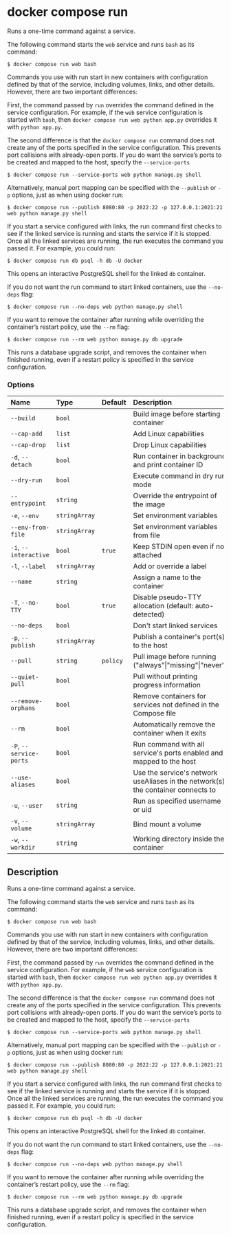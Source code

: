 # docker compose run

<!---MARKER_GEN_START-->
Runs a one-time command against a service.

The following command starts the `web` service and runs `bash` as its command:

```console
$ docker compose run web bash
```

Commands you use with run start in new containers with configuration defined by that of the service,
including volumes, links, and other details. However, there are two important differences:

First, the command passed by `run` overrides the command defined in the service configuration. For example, if the
`web` service configuration is started with `bash`, then `docker compose run web python app.py` overrides it with
`python app.py`.

The second difference is that the `docker compose run` command does not create any of the ports specified in the
service configuration. This prevents port collisions with already-open ports. If you do want the service’s ports
to be created and mapped to the host, specify the `--service-ports`

```console
$ docker compose run --service-ports web python manage.py shell
```

Alternatively, manual port mapping can be specified with the `--publish` or `-p` options, just as when using docker run:

```console
$ docker compose run --publish 8080:80 -p 2022:22 -p 127.0.0.1:2021:21 web python manage.py shell
```

If you start a service configured with links, the run command first checks to see if the linked service is running
and starts the service if it is stopped. Once all the linked services are running, the run executes the command you
passed it. For example, you could run:

```console
$ docker compose run db psql -h db -U docker
```

This opens an interactive PostgreSQL shell for the linked `db` container.

If you do not want the run command to start linked containers, use the `--no-deps` flag:

```console
$ docker compose run --no-deps web python manage.py shell
```

If you want to remove the container after running while overriding the container’s restart policy, use the `--rm` flag:

```console
$ docker compose run --rm web python manage.py db upgrade
```

This runs a database upgrade script, and removes the container when finished running, even if a restart policy is
specified in the service configuration.

### Options

| Name                    | Type          | Default  | Description                                                                      |
|:------------------------|:--------------|:---------|:---------------------------------------------------------------------------------|
| `--build`               | `bool`        |          | Build image before starting container                                            |
| `--cap-add`             | `list`        |          | Add Linux capabilities                                                           |
| `--cap-drop`            | `list`        |          | Drop Linux capabilities                                                          |
| `-d`, `--detach`        | `bool`        |          | Run container in background and print container ID                               |
| `--dry-run`             | `bool`        |          | Execute command in dry run mode                                                  |
| `--entrypoint`          | `string`      |          | Override the entrypoint of the image                                             |
| `-e`, `--env`           | `stringArray` |          | Set environment variables                                                        |
| `--env-from-file`       | `stringArray` |          | Set environment variables from file                                              |
| `-i`, `--interactive`   | `bool`        | `true`   | Keep STDIN open even if not attached                                             |
| `-l`, `--label`         | `stringArray` |          | Add or override a label                                                          |
| `--name`                | `string`      |          | Assign a name to the container                                                   |
| `-T`, `--no-TTY`        | `bool`        | `true`   | Disable pseudo-TTY allocation (default: auto-detected)                           |
| `--no-deps`             | `bool`        |          | Don't start linked services                                                      |
| `-p`, `--publish`       | `stringArray` |          | Publish a container's port(s) to the host                                        |
| `--pull`                | `string`      | `policy` | Pull image before running ("always"\|"missing"\|"never")                         |
| `--quiet-pull`          | `bool`        |          | Pull without printing progress information                                       |
| `--remove-orphans`      | `bool`        |          | Remove containers for services not defined in the Compose file                   |
| `--rm`                  | `bool`        |          | Automatically remove the container when it exits                                 |
| `-P`, `--service-ports` | `bool`        |          | Run command with all service's ports enabled and mapped to the host              |
| `--use-aliases`         | `bool`        |          | Use the service's network useAliases in the network(s) the container connects to |
| `-u`, `--user`          | `string`      |          | Run as specified username or uid                                                 |
| `-v`, `--volume`        | `stringArray` |          | Bind mount a volume                                                              |
| `-w`, `--workdir`       | `string`      |          | Working directory inside the container                                           |


<!---MARKER_GEN_END-->

## Description

Runs a one-time command against a service.

The following command starts the `web` service and runs `bash` as its command:

```console
$ docker compose run web bash
```

Commands you use with run start in new containers with configuration defined by that of the service,
including volumes, links, and other details. However, there are two important differences:

First, the command passed by `run` overrides the command defined in the service configuration. For example, if the
`web` service configuration is started with `bash`, then `docker compose run web python app.py` overrides it with
`python app.py`.

The second difference is that the `docker compose run` command does not create any of the ports specified in the
service configuration. This prevents port collisions with already-open ports. If you do want the service’s ports
to be created and mapped to the host, specify the `--service-ports`

```console
$ docker compose run --service-ports web python manage.py shell
```

Alternatively, manual port mapping can be specified with the `--publish` or `-p` options, just as when using docker run:

```console
$ docker compose run --publish 8080:80 -p 2022:22 -p 127.0.0.1:2021:21 web python manage.py shell
```

If you start a service configured with links, the run command first checks to see if the linked service is running
and starts the service if it is stopped. Once all the linked services are running, the run executes the command you
passed it. For example, you could run:

```console
$ docker compose run db psql -h db -U docker
```

This opens an interactive PostgreSQL shell for the linked `db` container.

If you do not want the run command to start linked containers, use the `--no-deps` flag:

```console
$ docker compose run --no-deps web python manage.py shell
```

If you want to remove the container after running while overriding the container’s restart policy, use the `--rm` flag:

```console
$ docker compose run --rm web python manage.py db upgrade
```

This runs a database upgrade script, and removes the container when finished running, even if a restart policy is
specified in the service configuration.
